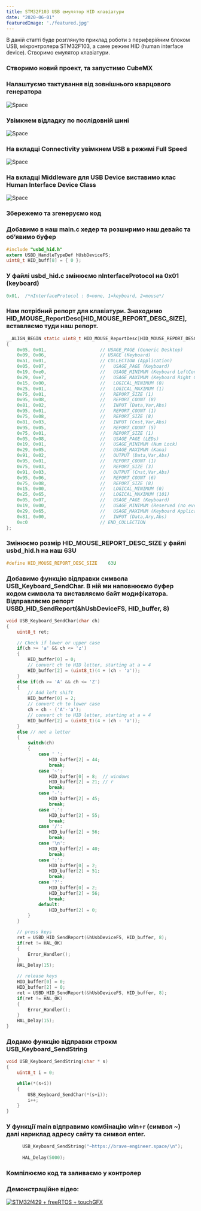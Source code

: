 ```yaml
---
title: STM32F103 USB емулятор HID клавіатури 
date: "2020-06-01"
featuredImage: './featured.jpg'
---
```


В даній статті буде розглянуто приклад роботи з периферійним блоком USB, мікронтролера STM32F103, а саме режим HID (human interface device). Створимо емулятор клавіатури.

<!-- end -->

### Створимо новий проект, та запустимо CubeMX 

### Налаштуємо тактування від зовнішнього кварцового генератора

![Space](./Screenshot_1.jpg)

### Увімкнем відладку по послідовній шині

![Space](./Screenshot_2.jpg)

### На вкладці Connectivity увімкнем USB в режимі Full Speed

![Space](./Screenshot_3.jpg)

### На вкладці Middleware для USB Device виставимо клас Human Interface Device Class

![Space](./Screenshot_4.jpg)

### Збережемо та згенеруємо код

### Добавимо в наш main.c хедер та розширимо наш девайс та об’явимо буфер

```c
#include "usbd_hid.h"
extern USBD_HandleTypeDef hUsbDeviceFS;
uint8_t HID_buff[8] = { 0 };
```
### У файлі usbd_hid.c змінюємо nInterfaceProtocol на 0x01 (keyboard)

```c
0x01,  /*nInterfaceProtocol : 0=none, 1=keyboard, 2=mouse*/
```

### Нам потрібний репорт для клавіатури. Знаходимо HID_MOUSE_ReportDesc[HID_MOUSE_REPORT_DESC_SIZE], вставляємо туди наш репорт.

```c
__ALIGN_BEGIN static uint8_t HID_MOUSE_ReportDesc[HID_MOUSE_REPORT_DESC_SIZE]  __ALIGN_END =
{
	0x05, 0x01,                    // USAGE_PAGE (Generic Desktop)
	0x09, 0x06,                    // USAGE (Keyboard)
	0xa1, 0x01,                    // COLLECTION (Application)
	0x05, 0x07,                    //   USAGE_PAGE (Keyboard)
	0x19, 0xe0,                    //   USAGE_MINIMUM (Keyboard LeftControl)
	0x29, 0xe7,                    //   USAGE_MAXIMUM (Keyboard Right GUI)
	0x15, 0x00,                    //   LOGICAL_MINIMUM (0)
	0x25, 0x01,                    //   LOGICAL_MAXIMUM (1)
	0x75, 0x01,                    //   REPORT_SIZE (1)
	0x95, 0x08,                    //   REPORT_COUNT (8)
	0x81, 0x02,                    //   INPUT (Data,Var,Abs)
	0x95, 0x01,                    //   REPORT_COUNT (1)
	0x75, 0x08,                    //   REPORT_SIZE (8)
	0x81, 0x03,                    //   INPUT (Cnst,Var,Abs)
	0x95, 0x05,                    //   REPORT_COUNT (5)
	0x75, 0x01,                    //   REPORT_SIZE (1)
	0x05, 0x08,                    //   USAGE_PAGE (LEDs)
	0x19, 0x01,                    //   USAGE_MINIMUM (Num Lock)
	0x29, 0x05,                    //   USAGE_MAXIMUM (Kana)
	0x91, 0x02,                    //   OUTPUT (Data,Var,Abs)
	0x95, 0x01,                    //   REPORT_COUNT (1)
	0x75, 0x03,                    //   REPORT_SIZE (3)
	0x91, 0x03,                    //   OUTPUT (Cnst,Var,Abs)
	0x95, 0x06,                    //   REPORT_COUNT (6)
	0x75, 0x08,                    //   REPORT_SIZE (8)
	0x15, 0x00,                    //   LOGICAL_MINIMUM (0)
	0x25, 0x65,                    //   LOGICAL_MAXIMUM (101)
	0x05, 0x07,                    //   USAGE_PAGE (Keyboard)
	0x19, 0x00,                    //   USAGE_MINIMUM (Reserved (no event indicated))
	0x29, 0x65,                    //   USAGE_MAXIMUM (Keyboard Application)
	0x81, 0x00,                    //   INPUT (Data,Ary,Abs)
	0xc0                           // END_COLLECTION
};
```

### Змінюємо розмір HID_MOUSE_REPORT_DESC_SIZE у файлі usbd_hid.h на наш 63U

```c
#define HID_MOUSE_REPORT_DESC_SIZE    63U
```

### Добавимо функцію відправки символа USB_Keyboard_SendChar. В ній ми наповнюємо буфер кодом символа та виставляємо байт модифікатора. Відправляємо репорт  USBD_HID_SendReport(&hUsbDeviceFS, HID_buffer, 8)

```c
void USB_Keyboard_SendChar(char ch)
{
	uint8_t ret;

	// Check if lower or upper case
	if(ch >= 'a' && ch <= 'z')
	{
		HID_buffer[0] = 0;
		// convert ch to HID letter, starting at a = 4
		HID_buffer[2] = (uint8_t)(4 + (ch - 'a'));
	}
	else if(ch >= 'A' && ch <= 'Z')
	{
		// Add left shift
		HID_buffer[0] = 2;
		// convert ch to lower case
		ch = ch - ('A'-'a');
		// convert ch to HID letter, starting at a = 4
		HID_buffer[2] = (uint8_t)(4 + (ch - 'a'));
	}
	else // not a letter
	{
		switch(ch)
		{
			case ' ':
				HID_buffer[2] = 44;
				break;
			case '~':
				HID_buffer[0] = 8;	// windows
				HID_buffer[2] = 21; // r
				break;
			case '-':
				HID_buffer[2] = 45;
				break;
			case '.':
				HID_buffer[2] = 55;
				break;
			case '/':
				HID_buffer[2] = 56;
				break;
			case '\n':
				HID_buffer[2] = 40;
				break;
			case ':':
				HID_buffer[0] = 2;	
				HID_buffer[2] = 51; 
				break;
			case '?':
				HID_buffer[0] = 2;	
				HID_buffer[2] = 56; 
				break;
			default:
				HID_buffer[2] = 0;
		}
	}

	// press keys
	ret = USBD_HID_SendReport(&hUsbDeviceFS, HID_buffer, 8);
	if(ret != HAL_OK)
	{
		Error_Handler();
	}
	HAL_Delay(15);

	// release keys
	HID_buffer[0] = 0;
	HID_buffer[2] = 0;
	ret = USBD_HID_SendReport(&hUsbDeviceFS, HID_buffer, 8);
	if(ret != HAL_OK)
	{
		Error_Handler();
	}
	HAL_Delay(15);
}
```

### Додамо функцію відправки строкм USB_Keyboard_SendString

```c
void USB_Keyboard_SendString(char * s)
{
	uint8_t i = 0;

	while(*(s+i))
	{
		USB_Keyboard_SendChar(*(s+i));
		i++;
	}
}
```
### У функції main відправимо комбінацію win+r (символ ~) далі нариклад адресу сайту та символ enter.

```c
	  USB_Keyboard_SendString("~https://brave-engineer.space/\n");
	  
	  HAL_Delay(5000);
```

### Компілюємо код та заливаємо у контролер

### Демонстраційне відео:

[![STM32f429 + freeRTOS + touchGFX ](https://img.youtube.com/vi/mUPyw4Spywk/0.jpg)](http://www.youtube.com/watch?v=mUPyw4Spywk "STM32f429 + freeRTOS + touchGFX ")




